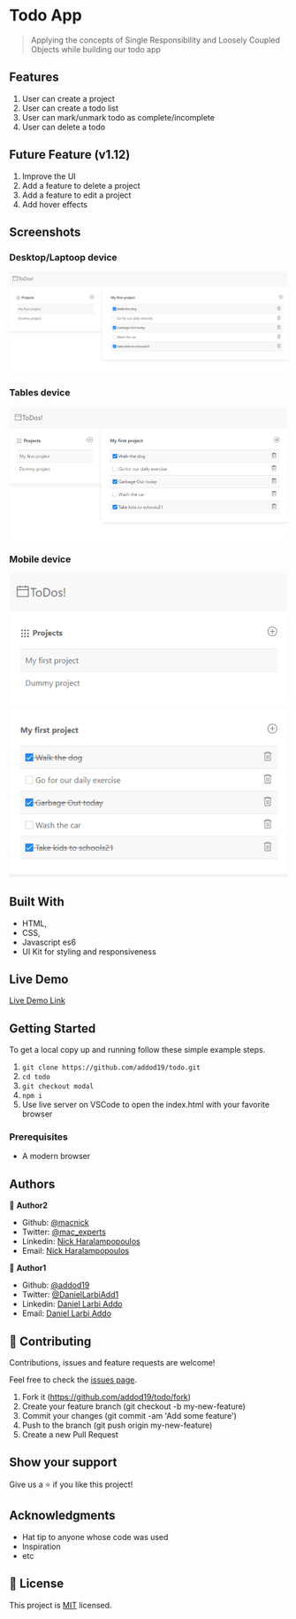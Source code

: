 # Todo App

> Applying the concepts of Single Responsibility and Loosely Coupled Objects while building our todo app

## Features

1. User can create a project
2. User can create a todo list
3. User can mark/unmark todo as complete/incomplete
4. User can delete a todo

## Future Feature (v1.12)

1. Improve the UI
2. Add a feature to delete a project
3. Add a feature to edit a project
4. Add hover effects

## Screenshots

### Desktop/Laptoop device

<img src="/dist/images/todo2.PNG" alt="">

### Tables device

<img src="/dist/images/todo1.PNG" alt="">

### Mobile device

<img src="/dist/images/todo.PNG" alt="">

## Built With

- HTML,
- CSS,
- Javascript es6
- UI Kit for styling and responsiveness

## Live Demo

[Live Demo Link](https://raw.githack.com/addod19/todo/dist/index.html)

## Getting Started

To get a local copy up and running follow these simple example steps.

1. `git clone https://github.com/addod19/todo.git`
2. `cd todo`
3. `git checkout modal`
4. `npm i`
5. Use live server on VSCode to open the index.html with your favorite browser

### Prerequisites

- A modern browser

## Authors

👤 **Author2**

- Github: [@macnick](https://github.com/macnick)
- Twitter: [@mac_experts](https://twitter.com/mac_experts)
- Linkedin: [Nick Haralampopoulos](https://www.linkedin.com/in/nick-haralampopoulos/)
- Email: [Nick Haralampopoulos](mac.expert.nick@gmail.com)

👤 **Author1**

- Github: [@addod19](https://github.com/addod19)
- Twitter: [@DanielLarbiAdd1](https://twitter.com/DanielLarbiAdd1)
- Linkedin: [Daniel Larbi Addo](https://linkedin.com/in/daniel-larbi-addo-9738b0128/)
- Email: [Daniel Larbi Addo](addodaniellarbi@gmail.com)

## 🤝 Contributing

Contributions, issues and feature requests are welcome!

Feel free to check the [issues page](https://github.com/addod19/todo/issues).

1. Fork it (https://github.com/addod19/todo/fork)
2. Create your feature branch (git checkout -b my-new-feature)
3. Commit your changes (git commit -am 'Add some feature')
4. Push to the branch (git push origin my-new-feature)
5. Create a new Pull Request

## Show your support

Give us a ⭐️ if you like this project!

## Acknowledgments

- Hat tip to anyone whose code was used
- Inspiration
- etc

## 📝 License

This project is [MIT](lic.url) licensed.
